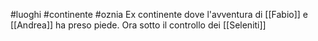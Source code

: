 #luoghi #continente #oznia 
Ex continente dove l'avventura di [[Fabio]] e [[Andrea]] ha preso piede. Ora sotto il controllo dei [[Seleniti]]
